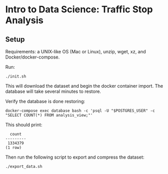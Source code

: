 # Intro to Data Science: Traffic Stop Analysis

## Setup

Requirements: a UNIX-like OS (Mac or Linux), unzip, wget, xz, and Docker/docker-compose.

Run:

    ./init.sh


This will download the dataset and begin the docker container import.  The database will take several minutes to restore.

Verify the database is done restoring:

    docker-compose exec database bash -c 'psql -U "$POSTGRES_USER" -c "SELECT COUNT(*) FROM analysis_view;"'

This should print:

      count
    ---------
     1334379
    (1 row)

Then run the following script to export and compress the dataset:

    ./export_data.sh
